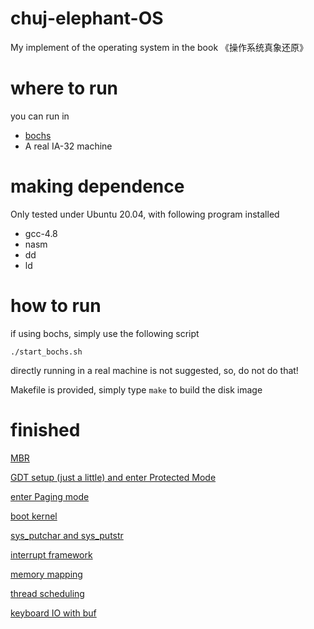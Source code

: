 # chuj-elephant-OS

My implement of the operating system in the book 《操作系统真象还原》

# where to run 

you can run in

* [bochs](https://bochs.sourceforge.io/)
* A real IA-32 machine

# making dependence

Only tested under Ubuntu 20.04, with following program installed

* gcc-4.8
* nasm
* dd
* ld


# how to run

if using bochs, simply use the following script

```
./start_bochs.sh
```

directly running in a real machine is not suggested, so, do not do that!

Makefile is provided, simply type `make` to build the disk image

# finished

[MBR](https://www.cjovi.icu/OS/1320.html)

[GDT setup (just a little) and enter Protected Mode](https://www.cjovi.icu/OS/1323.html)

[enter Paging mode](https://www.cjovi.icu/OS/1327.html)

[boot kernel](https://www.cjovi.icu/OS/1330.html)

[sys_putchar and sys_putstr](https://www.cjovi.icu/OS/1336.html)

[interrupt framework](https://www.cjovi.icu/OS/1339.html)

[memory mapping](https://www.cjovi.icu/OS/1349.html)

[thread scheduling](https://www.cjovi.icu/OS/1359.html)

[keyboard IO with buf](https://www.cjovi.icu/OS/1371.html)